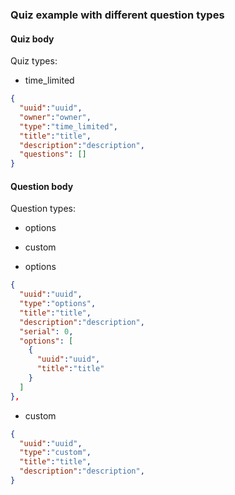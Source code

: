 ### Quiz example with different question types

#### Quiz body

Quiz types:
- time_limited

```json
{
  "uuid":"uuid",
  "owner":"owner",
  "type":"time_limited",
  "title":"title",
  "description":"description",
  "questions": []
}
```

#### Question body

Question types:
- options
- custom

- options
```json
{
  "uuid":"uuid",
  "type":"options",
  "title":"title",
  "description":"description",
  "serial": 0,
  "options": [
    {
      "uuid":"uuid",
      "title":"title"
    }
  ]
},
```

- custom
```json
{
  "uuid":"uuid",
  "type":"custom",
  "title":"title",
  "description":"description",
}
```